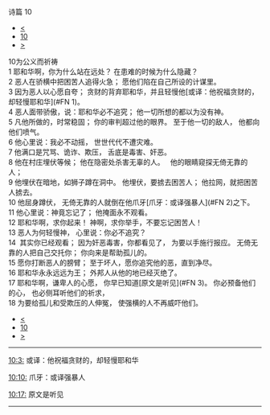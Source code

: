 ﻿





 诗篇 10




* [<](bible/PSA009.md)
* [10](bible/PSA.md)
* [>](bible/PSA011.md)



 
10为公义而祈祷  
1 耶和华啊，你为什么站在远处？ 在患难的时候为什么隐藏？  
2 恶人在骄横中把困苦人追得火急； 愿他们陷在自己所设的计谋里。     
3 因为恶人以心愿自夸； 贪财的背弃耶和华，并且轻慢他[或译：他祝福贪财的，却轻慢耶和华](#FN
1)。  
4 恶人面带骄傲，说：耶和华必不追究； 他一切所想的都以为没有神。     
5 凡他所做的，时常稳固； 你的审判超过他的眼界。 至于他一切的敌人， 他都向他们喷气。  
6 他心里说：我必不动摇， 世世代代不遭灾难。     
7 他满口是咒骂、诡诈、欺压， 舌底是毒害、奸恶。  
8 他在村庄埋伏等候； 他在隐密处杀害无辜的人。    他的眼睛窥探无倚无靠的人；  
9 他埋伏在暗地，如狮子蹲在洞中。 他埋伏，要掳去困苦人； 他拉网，就把困苦人掳去。     
10 他屈身蹲伏， 无倚无靠的人就倒在他爪牙[爪牙：或译强暴人](#FN
2)之下。  
11 他心里说：神竟忘记了； 他掩面永不观看。     
12 耶和华啊，求你起来！ 神啊，求你举手，不要忘记困苦人！  
13 恶人为何轻慢神， 心里说：你必不追究？     
14  其实你已经观看； 因为奸恶毒害，你都看见了， 为要以手施行报应。 无倚无靠的人把自己交托你； 你向来是帮助孤儿的。     
15 愿你打断恶人的膀臂； 至于坏人，愿你追究他的恶，直到净尽。  
16 耶和华永永远远为王； 外邦人从他的地已经灭绝了。     
17 耶和华啊，谦卑人的心愿， 你早已知道[原文是听见](#FN
3)。 你必预备他们的心， 也必侧耳听他们的祈求，  
18 为要给孤儿和受欺压的人伸冤， 使强横的人不再威吓他们。 
* [<](bible/PSA009.md)
* [10](bible/PSA.md)
* [>](bible/PSA011.md)





---


[10:3:](#V3)
或译：他祝福贪财的，却轻慢耶和华


[10:10:](#V10)
爪牙：或译强暴人


[10:17:](#V17)
原文是听见




---









